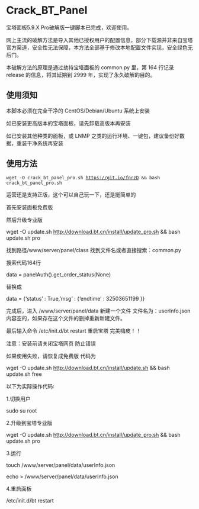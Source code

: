 # Crack_BT_Panel
<p>宝塔面板5.9.X Pro破解版一键脚本已完成，欢迎使用。</p>
<p>网上主流的破解方法是导入其他已授权用户的配置信息，部分下载源并非来自宝塔官方渠道，安全性无法保障，本方法全部基于修改本地配置文件实现，安全绿色无后门。</p>
<p>本破解方法的原理是通过劫持宝塔面板的 common.py 里，第 164 行记录 release 的信息，将其延期到 2999 年，实现了永久破解的目的。</p>

## 使用须知
<p>本脚本必须在完全干净的 CentOS/Debian/Ubuntu 系统上安装</p>
<p>如已安装更高版本的宝塔面板，请先卸载高版本再安装</p>
<p>如已安装其他种类的面板，或 LNMP 之类的运行环境、一键包，建议备份好数据，重装干净系统再安装</p>

## 使用方法
<code>wget -O crack_bt_panel_pro.sh https://git.io/fprzD && bash crack_bt_panel_pro.sh</code>

运营还是支持正版，这个可以自己玩一下，还是挺简单的

首先安装面板免费版

然后升级专业版

wget -O update.sh http://download.bt.cn/install/update_pro.sh && bash update.sh pro

找到路径/www/server/panel/class 找到文件名或者直接搜索：common.py

搜索代码164行

data = panelAuth().get_order_status(None)

替换成

data = {‘status’ : True,’msg’ : {‘endtime’ : 32503651199 }}

完成后，进入 /www/server/panel/data 新建一个文件 文件名为：userInfo.json 内容空的，如果存在这个文件的删掉重新新建文件。

最后输入命令 /etc/init.d/bt restart 重启宝塔 完美嗨皮！！

注意：安装前请关闭宝塔网页  防止错误

如果使用失败，请恢复成免费版 代码为

wget -O update.sh http://download.bt.cn/install/update.sh && bash update.sh free

以下为实际操作代码:


1.切换用户

sudo su root

2.升级到宝塔专业版

wget -O update.sh http://download.bt.cn/install/update_pro.sh && bash update.sh pro

3.运行

touch /www/server/panel/data/userInfo.json

echo > /www/server/panel/data/userInfo.json

4.重启面板

/etc/init.d/bt restart

